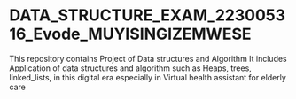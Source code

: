# DATA_STRUCTURE_EXAM_223005316_Evode_MUYISINGIZEMWESE
This repository contains Project of Data structures and Algorithm
It includes Application of data structures and algorithm such as Heaps, trees, linked_lists, 
in this digital era 
especially in Virtual health assistant for elderly care


